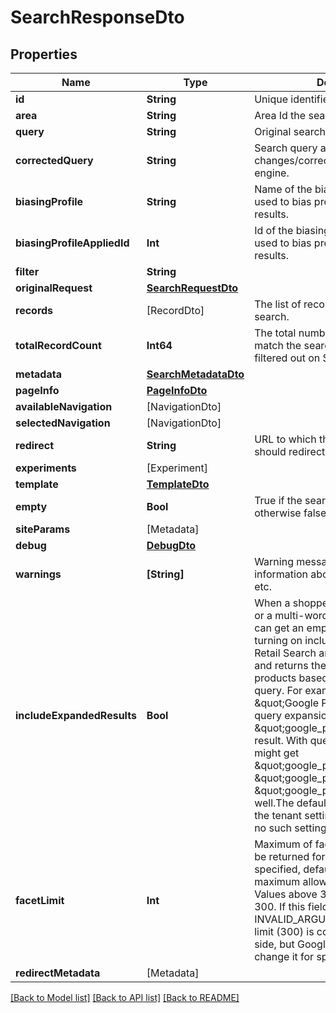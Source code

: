 # SearchResponseDto

## Properties
Name | Type | Description | Notes
------------ | ------------- | ------------- | -------------
**id** | **String** | Unique identifier for the search. | [optional] 
**area** | **String** | Area Id the search was performed in. | [optional] 
**query** | **String** | Original search query. | [optional] 
**correctedQuery** | **String** | Search query after any changes/corrections are done by the engine. | [optional] 
**biasingProfile** | **String** | Name of the biasing profile which was used to bias products in the search results. | [optional] 
**biasingProfileAppliedId** | **Int** | Id of the biasing profile which was used to bias products in the search results. | [optional] 
**filter** | **String** |  | 
**originalRequest** | [**SearchRequestDto**](SearchRequestDto.md) |  | 
**records** | [RecordDto] | The list of records that match the search. | [optional] 
**totalRecordCount** | **Int64** | The total number of products that match the search. If all products were filtered out on S4R site equals to 0. | [optional] 
**metadata** | [**SearchMetadataDto**](SearchMetadataDto.md) |  | 
**pageInfo** | [**PageInfoDto**](PageInfoDto.md) |  | 
**availableNavigation** | [NavigationDto] |  | 
**selectedNavigation** | [NavigationDto] |  | 
**redirect** | **String** | URL to which the merchandiser should redirect the shopper to. | [optional] 
**experiments** | [Experiment] |  | 
**template** | [**TemplateDto**](TemplateDto.md) |  | 
**empty** | **Bool** | True if the search yielded no results, otherwise false. | [optional] 
**siteParams** | [Metadata] |  | 
**debug** | [**DebugDto**](DebugDto.md) |  | 
**warnings** | **[String]** | Warning messages containing information about invalid products, etc. | [optional] 
**includeExpandedResults** | **Bool** | When a shopper uses an ambiguous or a multi-word search phrase, they can get an empty response. After turning on include expanded results, Retail Search analyzes the request and returns the expanded list of products based on the parsed search query. For example, if you search \&quot;Google Pixel 5\&quot; without query expansion, you might only get \&quot;google_pixel_5\&quot; in the result. With query expansion, you might get \&quot;google_pixel_4a_with_5g\&quot;, \&quot;google_pixel_4a\&quot; and \&quot;google_pixel_5_case\&quot; as well.The default value is configured in the tenant settings or true if there is no such setting | [optional] 
**facetLimit** | **Int** | Maximum of facet values that should be returned for this facet. If not specified, defaults to 20. The maximum allowed value is 300. Values above 300 will be coerced to 300.  If this field is negative, an INVALID_ARGUMENT is returned.  This limit (300) is configured on Google side, but Google have an ability to change it for specific project.  | [optional] 
**redirectMetadata** | [Metadata] |  | 

[[Back to Model list]](../README.md#documentation-for-models) [[Back to API list]](../README.md#documentation-for-api-endpoints) [[Back to README]](../README.md)


